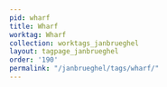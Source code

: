 ```yaml
---
pid: wharf
title: Wharf
worktag: Wharf
collection: worktags_janbrueghel
layout: tagpage_janbrueghel
order: '190'
permalink: "/janbrueghel/tags/wharf/"
---
```

